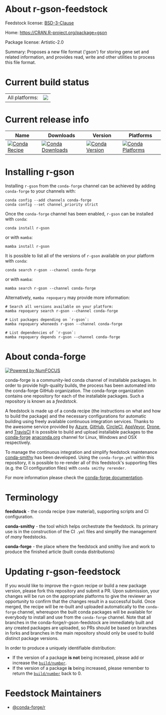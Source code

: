 About r-gson-feedstock
======================

Feedstock license: [BSD-3-Clause](https://github.com/conda-forge/r-gson-feedstock/blob/main/LICENSE.txt)

Home: https://CRAN.R-project.org/package=gson

Package license: Artistic-2.0

Summary: Proposes a new file format ('gson') for storing gene set and related information, and provides read, write and other utilities to process this file format.

Current build status
====================


<table><tr><td>All platforms:</td>
    <td>
      <a href="https://dev.azure.com/conda-forge/feedstock-builds/_build/latest?definitionId=17886&branchName=main">
        <img src="https://dev.azure.com/conda-forge/feedstock-builds/_apis/build/status/r-gson-feedstock?branchName=main">
      </a>
    </td>
  </tr>
</table>

Current release info
====================

| Name | Downloads | Version | Platforms |
| --- | --- | --- | --- |
| [![Conda Recipe](https://img.shields.io/badge/recipe-r--gson-green.svg)](https://anaconda.org/conda-forge/r-gson) | [![Conda Downloads](https://img.shields.io/conda/dn/conda-forge/r-gson.svg)](https://anaconda.org/conda-forge/r-gson) | [![Conda Version](https://img.shields.io/conda/vn/conda-forge/r-gson.svg)](https://anaconda.org/conda-forge/r-gson) | [![Conda Platforms](https://img.shields.io/conda/pn/conda-forge/r-gson.svg)](https://anaconda.org/conda-forge/r-gson) |

Installing r-gson
=================

Installing `r-gson` from the `conda-forge` channel can be achieved by adding `conda-forge` to your channels with:

```
conda config --add channels conda-forge
conda config --set channel_priority strict
```

Once the `conda-forge` channel has been enabled, `r-gson` can be installed with `conda`:

```
conda install r-gson
```

or with `mamba`:

```
mamba install r-gson
```

It is possible to list all of the versions of `r-gson` available on your platform with `conda`:

```
conda search r-gson --channel conda-forge
```

or with `mamba`:

```
mamba search r-gson --channel conda-forge
```

Alternatively, `mamba repoquery` may provide more information:

```
# Search all versions available on your platform:
mamba repoquery search r-gson --channel conda-forge

# List packages depending on `r-gson`:
mamba repoquery whoneeds r-gson --channel conda-forge

# List dependencies of `r-gson`:
mamba repoquery depends r-gson --channel conda-forge
```


About conda-forge
=================

[![Powered by
NumFOCUS](https://img.shields.io/badge/powered%20by-NumFOCUS-orange.svg?style=flat&colorA=E1523D&colorB=007D8A)](https://numfocus.org)

conda-forge is a community-led conda channel of installable packages.
In order to provide high-quality builds, the process has been automated into the
conda-forge GitHub organization. The conda-forge organization contains one repository
for each of the installable packages. Such a repository is known as a *feedstock*.

A feedstock is made up of a conda recipe (the instructions on what and how to build
the package) and the necessary configurations for automatic building using freely
available continuous integration services. Thanks to the awesome service provided by
[Azure](https://azure.microsoft.com/en-us/services/devops/), [GitHub](https://github.com/),
[CircleCI](https://circleci.com/), [AppVeyor](https://www.appveyor.com/),
[Drone](https://cloud.drone.io/welcome), and [TravisCI](https://travis-ci.com/)
it is possible to build and upload installable packages to the
[conda-forge](https://anaconda.org/conda-forge) [anaconda.org](https://anaconda.org/)
channel for Linux, Windows and OSX respectively.

To manage the continuous integration and simplify feedstock maintenance
[conda-smithy](https://github.com/conda-forge/conda-smithy) has been developed.
Using the ``conda-forge.yml`` within this repository, it is possible to re-render all of
this feedstock's supporting files (e.g. the CI configuration files) with ``conda smithy rerender``.

For more information please check the [conda-forge documentation](https://conda-forge.org/docs/).

Terminology
===========

**feedstock** - the conda recipe (raw material), supporting scripts and CI configuration.

**conda-smithy** - the tool which helps orchestrate the feedstock.
                   Its primary use is in the construction of the CI ``.yml`` files
                   and simplify the management of *many* feedstocks.

**conda-forge** - the place where the feedstock and smithy live and work to
                  produce the finished article (built conda distributions)


Updating r-gson-feedstock
=========================

If you would like to improve the r-gson recipe or build a new
package version, please fork this repository and submit a PR. Upon submission,
your changes will be run on the appropriate platforms to give the reviewer an
opportunity to confirm that the changes result in a successful build. Once
merged, the recipe will be re-built and uploaded automatically to the
`conda-forge` channel, whereupon the built conda packages will be available for
everybody to install and use from the `conda-forge` channel.
Note that all branches in the conda-forge/r-gson-feedstock are
immediately built and any created packages are uploaded, so PRs should be based
on branches in forks and branches in the main repository should only be used to
build distinct package versions.

In order to produce a uniquely identifiable distribution:
 * If the version of a package **is not** being increased, please add or increase
   the [``build/number``](https://docs.conda.io/projects/conda-build/en/latest/resources/define-metadata.html#build-number-and-string).
 * If the version of a package **is** being increased, please remember to return
   the [``build/number``](https://docs.conda.io/projects/conda-build/en/latest/resources/define-metadata.html#build-number-and-string)
   back to 0.

Feedstock Maintainers
=====================

* [@conda-forge/r](https://github.com/orgs/conda-forge/teams/r/)

